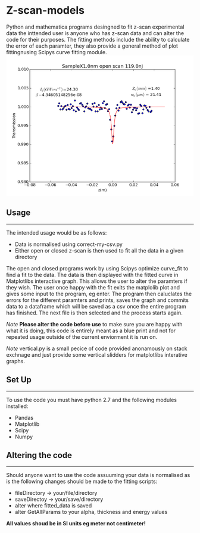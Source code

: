 # Z-scan-models
Python and mathematica programs desingned to fit z-scan experimental data the inttended user is anyone who has z-scan data and can alter the code for their purposes. The fitting methods include the ability to calculate the error of each paramter, they also provide a general method of plot fittingnusing Scipys curve fitting module. 
![](samplefit.png)

Usage
------
------
The intended usage would be as follows:

* Data is normalised using correct-my-csv.py
* Either open or closed z-scan is then used to fit all the data in a given directory

The open and closed programs work by using Scipys optimize curve_fit to find a fit to the data. The data is then displayed with the fitted curve in Matplotlibs interactive graph. This allows the user to alter the paramters if they wish. The user once happy with the fit exits the matplolib plot and gives some input to the program, eg enter. The program then caluclates the errors for the different paramters and prints, saves the graph and commits data to a dataframe which will be saved as a csv once the entire program has finished. The next file is then selected and the process starts again.

*Note* **Please alter the code before use** to make sure you are happy with what it is doing, this code is entirely meant as a blue print and not for repeated usage outside of the current enviorment it is run on.

*Note* vertical.py is a small pecice of code provided anonamously on stack exchnage and just provide some vertical slidders for matplotlibs interative graphs.

Set Up
----
----
To use the code you must have python 2.7 and the following modules installed:

* Pandas
* Matplotlib
* Scipy
* Numpy


Altering the code
-----
-----

Should anyone want to use the code assuuming your data is normalised as is the following changes should be made to the fitting scripts:

* fileDirectory -> your/file/directory
* saveDirectoy -> your/save/directory
* alter where fitted_data is saved
* alter GetAllParams to your alpha, thickness and energy values


**All values shoud be in SI units eg meter not centimeter!**

